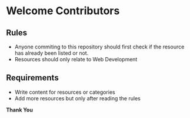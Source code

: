 # Welcome Contributors

## Rules

* Anyone commiting to this repository should first check if the resource has already been listed or not.
* Resources should only relate to Web Development

## Requirements

* Write content for resources or categories
* Add more resources but only after reading the rules

**Thank You**
